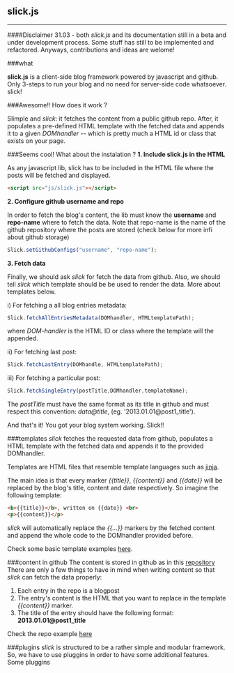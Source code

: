## slick.js
- - -

####Disclaimer 31.03 -  both *slick.js* and its documentation still in a beta and under development process. Some stuff has still to be implemented and refactored. Anyways, contributions and ideas are welome!

###what

**slick.js** is a client-side blog framework powered by javascript and github. Only 3-steps to run your blog and no need for server-side code whatsoever. slick!

###Awesome!! How does it work ?

Slimple and *slick*: it fetches the content from a public github repo. After, it populates a pre-defined HTML template with the fetched data and appends it to a given *DOMhandler* -- which is pretty much a HTML id or class that exists on your page.

###Seems cool! What about the instalation ?
**1. Include slick.js in the HTML**
 
As any javascript lib, slick has to be included in the HTML file where the posts will be fetched and displayed.
```html
<script src="js/slick.js"></script>
```


**2. Configure github username and repo**

In order to fetch the blog's content, the lib must know the **username** and **repo-name**  where to fetch the data. 
Note that repo-name is the name of the github repository where the posts are stored (check below for more infi about github storage)

```javascript
Slick.setGithubConfigs("username", "repo-name");
```
**3. Fetch data**

Finally, we should ask *slick* for fetch the data from github. Also, we should tell *slick* which template should be be used to render the data.
More about templates below.

i) For fetching a all blog entries metadata:
```javascript
Slick.fetchAllEntriesMetadata(DOMhandler, HTMLtemplatePath);
```
where *DOM-handler* is the HTML ID or class where the template will the appended. 

ii) For fetching last post:
```javascript
Slick.fetchLastEntry(DOMhandle, HTMLtemplatePath);
```

iii) For fetching a particular post:
```javascript
Slick.fetchSingleEntry(postTitle,DOMhandler,templateName);
```
The *postTitle* must have the same format as its title in github and must respect this convention: *data@title*, (eg. '2013.01.01@post1_title').

And that's it! You got your blog system working. Slick!!


###templates
*slick* fetches the requested data from github, populates a HTML template with the fetched data and appends it to the provided DOMhandler.  

Templates are HTML files that resemble template languages such as [jinja][1].

The main idea is that every marker *{{title}}*, *{{content}}* and *{{date}}* will be replaced by the blog's title, content and date respectively. So imagine the following template:

```html
<b>{{title}}</b>, written on {{date}} <br>
<p>{{content}}</p>
```

*slick* will automatically replace the *{{...}}* markers by the fetched content and append the whole code to the DOMhandler provided before. 

Check some basic template examples [here][2].


###content in github
The content is stored in github as in this [repository][3]
There are only a few things to have in mind when writing content so that *slick* can fetch the data properly:

1. Each entry in the repo is a blogpost
2. The entry's content is the HTML that you want to replace in the template *{{content}}* marker.
3. The title of the entry should have the following format: **2013.01.01@post1_title**

Check the repo example [here][4]


###plugins
*slick* is structured to be a rather simple and modular framework. So, we have to use pluggins in order to have some additional features.
Some pluggins


  [1]: http://jinja.pocoo.org/
  [2]: https://github.com/gpestana/slick.js/tree/master/templates
  [3]: https://github.com/gpestana/blog-posts
  [4]: https://github.com/gpestana/blog-posts
